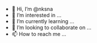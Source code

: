 - 👋 Hi, I’m @nksna
- 👀 I’m interested in ...
- 🌱 I’m currently learning ...
- 💞️ I’m looking to collaborate on ...
- 📫 How to reach me ...

<!---
nksna/nksna is a ✨ special ✨ repository because its `README.md` (this file) appears on your GitHub profile.
You can click the Preview link to take a look at your changes.
--->
